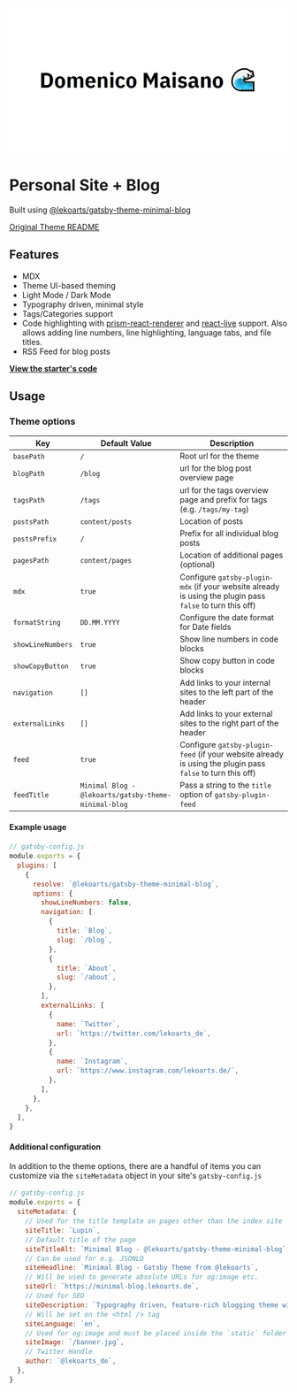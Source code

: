 <p align="center">
  <a href="https://dmaisano.netlify.app/">
    <img alt="dmaisano" src="./static/banner.jpg" />
  </a>
</p>

# Personal Site + Blog

Built using [@lekoarts/gatsby-theme-minimal-blog](https://github.com/LekoArts/gatsby-themes/tree/master/themes/gatsby-theme-minimal-blog)

[Original Theme README](https://github.com/LekoArts/gatsby-themes/tree/master/themes/gatsby-theme-minimal-blog)

## Features

- MDX
- Theme UI-based theming
- Light Mode / Dark Mode
- Typography driven, minimal style
- Tags/Categories support
- Code highlighting with [prism-react-renderer](https://github.com/FormidableLabs/prism-react-renderer) and [react-live](https://github.com/FormidableLabs/react-live) support. Also allows adding line numbers, line highlighting, language tabs, and file titles.
- RSS Feed for blog posts

[**View the starter's code**](https://github.com/LekoArts/gatsby-starter-minimal-blog)

## Usage

### Theme options

| Key               | Default Value                                        | Description                                                                                                |
| ----------------- | ---------------------------------------------------- | ---------------------------------------------------------------------------------------------------------- |
| `basePath`        | `/`                                                  | Root url for the theme                                                                                     |
| `blogPath`        | `/blog`                                              | url for the blog post overview page                                                                        |
| `tagsPath`        | `/tags`                                              | url for the tags overview page and prefix for tags (e.g. `/tags/my-tag`)                                   |
| `postsPath`       | `content/posts`                                      | Location of posts                                                                                          |
| `postsPrefix`     | `/`                                                  | Prefix for all individual blog posts                                                                       |
| `pagesPath`       | `content/pages`                                      | Location of additional pages (optional)                                                                    |
| `mdx`             | `true`                                               | Configure `gatsby-plugin-mdx` (if your website already is using the plugin pass `false` to turn this off)  |
| `formatString`    | `DD.MM.YYYY`                                         | Configure the date format for Date fields                                                                  |
| `showLineNumbers` | `true`                                               | Show line numbers in code blocks                                                                           |
| `showCopyButton`  | `true`                                               | Show copy button in code blocks                                                                            |
| `navigation`      | `[]`                                                 | Add links to your internal sites to the left part of the header                                            |
| `externalLinks`   | `[]`                                                 | Add links to your external sites to the right part of the header                                           |
| `feed`            | `true`                                               | Configure `gatsby-plugin-feed` (if your website already is using the plugin pass `false` to turn this off) |
| `feedTitle`       | `Minimal Blog - @lekoarts/gatsby-theme-minimal-blog` | Pass a string to the `title` option of `gatsby-plugin-feed`                                                |

#### Example usage

```js
// gatsby-config.js
module.exports = {
  plugins: [
    {
      resolve: `@lekoarts/gatsby-theme-minimal-blog`,
      options: {
        showLineNumbers: false,
        navigation: [
          {
            title: `Blog`,
            slug: `/blog`,
          },
          {
            title: `About`,
            slug: `/about`,
          },
        ],
        externalLinks: [
          {
            name: `Twitter`,
            url: `https://twitter.com/lekoarts_de`,
          },
          {
            name: `Instagram`,
            url: `https://www.instagram.com/lekoarts.de/`,
          },
        ],
      },
    },
  ],
}
```

#### Additional configuration

In addition to the theme options, there are a handful of items you can customize via the `siteMetadata` object in your site's `gatsby-config.js`

```js
// gatsby-config.js
module.exports = {
  siteMetadata: {
    // Used for the title template on pages other than the index site
    siteTitle: `Lupin`,
    // Default title of the page
    siteTitleAlt: `Minimal Blog - @lekoarts/gatsby-theme-minimal-blog`,
    // Can be used for e.g. JSONLD
    siteHeadline: `Minimal Blog - Gatsby Theme from @lekoarts`,
    // Will be used to generate absolute URLs for og:image etc.
    siteUrl: `https://minimal-blog.lekoarts.de`,
    // Used for SEO
    siteDescription: `Typography driven, feature-rich blogging theme with minimal aesthetics. Includes tags/categories support and extensive features for code blocks such as live preview, line numbers, and line highlighting.`,
    // Will be set on the <html /> tag
    siteLanguage: `en`,
    // Used for og:image and must be placed inside the `static` folder
    siteImage: `/banner.jpg`,
    // Twitter Handle
    author: `@lekoarts_de`,
  },
}
```
